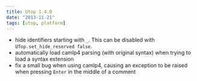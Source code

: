 ```yaml
---
title: Utop 1.4.0
date: "2013-11-21"
tags: [utop, platform]
---
```


* hide identifiers starting with `_`. This can be disabled with
  `UTop.set_hide_reserved false`.
* automatically load camlp4 parsing (with original syntax) when
  trying to load a syntax extension
* fix a small bug when using camlp4, causing an exception to be raised
  when pressing `Enter` in the middle of a comment
